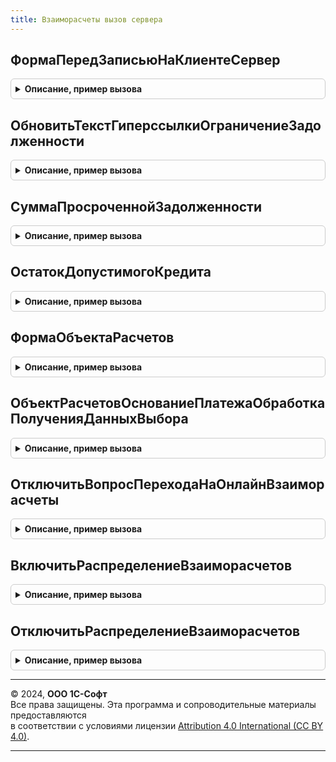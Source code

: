 ```yaml
---
title: Взаиморасчеты вызов сервера
---
```



## ФормаПередЗаписьюНаКлиентеСервер
<details style="margin: 1em 0; padding: 0.5em; border: 1px solid #ccc; border-radius: 6px;">

<summary style="font-weight: bold; cursor: pointer;">Описание, пример вызова</summary>

```bsl

//Выполняет перезаполнение этапов графика оплаты, обновляет гиперссылку графика оплаты.
//Вызывается из метода ПередЗаписью формы.
//
// Параметры:
// 	Форма - ФормаКлиентскогоПриложения - Форма документа/справочника.
//
Процедура ФормаПередЗаписьюНаКлиентеСервер(Форма) Экспорт
```

Пример вызова
```bsl
ВзаиморасчетыВызовСервера.ФормаПередЗаписьюНаКлиентеСервер(Форма) 
```
</details>

## ОбновитьТекстГиперссылкиОграничениеЗадолженности
<details style="margin: 1em 0; padding: 0.5em; border: 1px solid #ccc; border-radius: 6px;">

<summary style="font-weight: bold; cursor: pointer;">Описание, пример вызова</summary>

```bsl

// Управляет отображение ограничения задолженности в форме документа
//
// Параметры:
//	Форма - ФормаКлиентскогоПриложения - Форма, на которой требуется обновить гиперссылку:
//	 * Элементы - ЭлементыФормы - элементы вызывающей формы
//
Процедура ОбновитьТекстГиперссылкиОграничениеЗадолженности(Форма) Экспорт
```

Пример вызова
```bsl
ВзаиморасчетыВызовСервера.ОбновитьТекстГиперссылкиОграничениеЗадолженности(Форма) 
```
</details>

## СуммаПросроченнойЗадолженности
<details style="margin: 1em 0; padding: 0.5em; border: 1px solid #ccc; border-radius: 6px;">

<summary style="font-weight: bold; cursor: pointer;">Описание, пример вызова</summary>

```bsl

// Возвращает сумму просроченной задолженности по данным расчетов с клиентом
//
// Параметры:
//	Договор       - СправочникСсылка.ДоговорыКонтрагентов - Договор, по которому определяется задолженность клиента
//	ДатаДокумента - Дата - Дата документа, для которого выполняется контроль суммы просроченной задолженности.
//
// Возвращаемое значение:
//	Число
//
Функция СуммаПросроченнойЗадолженности(Договор, ДатаДокумента) Экспорт
```

Пример вызова
```bsl
Результат = ВзаиморасчетыВызовСервера.СуммаПросроченнойЗадолженности(Договор, ДатаДокумента) 
```
</details>

## ОстатокДопустимогоКредита
<details style="margin: 1em 0; padding: 0.5em; border: 1px solid #ccc; border-radius: 6px;">

<summary style="font-weight: bold; cursor: pointer;">Описание, пример вызова</summary>

```bsl

// Возвращает остаток допустимого кредита по данным расчетов с клиентом и допустимой суммы задолженности.
//
// Параметры:
//	Договор          - СправочникСсылка.ДоговорыКонтрагентов - Договор, по которому определяется задолженность клиента
//	ДопустимыйКредит - Число - Значение допустимой суммы задолженности.
//
// Возвращаемое значение:
//	Число
//
Функция ОстатокДопустимогоКредита(Договор, ДопустимыйКредит) Экспорт
```

Пример вызова
```bsl
Результат = ВзаиморасчетыВызовСервера.ОстатокДопустимогоКредита(Договор, ДопустимыйКредит) 
```
</details>

## ФормаОбъектаРасчетов
<details style="margin: 1em 0; padding: 0.5em; border: 1px solid #ccc; border-radius: 6px;">

<summary style="font-weight: bold; cursor: pointer;">Описание, пример вызова</summary>

```bsl

// Функция возвращает имя формы для открытия.
//
// Параметры:
//	Ключ - СправочникСсылка.ОбъектыРасчетов - Ссылка на элемент справочника Объекты расчетов.
//
// Возвращаемое значение:
//	Структура:
//	 * Форма - Строка - Полное имя формы.
//	 * Ключ - ОпределяемыйТип.ОбъектРасчетов - Ссылка на открываемый объект расчетов.
//
Функция ФормаОбъектаРасчетов(Ключ) Экспорт
```

Пример вызова
```bsl
Результат = ВзаиморасчетыВызовСервера.ФормаОбъектаРасчетов(Ключ) 
```
</details>

## ОбъектРасчетовОснованиеПлатежаОбработкаПолученияДанныхВыбора
<details style="margin: 1em 0; padding: 0.5em; border: 1px solid #ccc; border-radius: 6px;">

<summary style="font-weight: bold; cursor: pointer;">Описание, пример вызова</summary>

```bsl

Процедура ОбъектРасчетовОснованиеПлатежаОбработкаПолученияДанныхВыбора(ДанныеВыбора, НастройкиПодбора, ЭтоУИП, ЭтоОбъектРасчетов) Экспорт
```

Пример вызова
```bsl
ВзаиморасчетыВызовСервера.ОбъектРасчетовОснованиеПлатежаОбработкаПолученияДанныхВыбора(ДанныеВыбора, НастройкиПодбора, ЭтоУИП, ЭтоОбъектРасчетов) 
```
</details>

## ОтключитьВопросПереходаНаОнлайнВзаиморасчеты
<details style="margin: 1em 0; padding: 0.5em; border: 1px solid #ccc; border-radius: 6px;">

<summary style="font-weight: bold; cursor: pointer;">Описание, пример вызова</summary>

```bsl

// Отключает вопрос о переходе на новую архитектуру взаиморасчетов
//
Процедура ОтключитьВопросПереходаНаОнлайнВзаиморасчеты() Экспорт
```

Пример вызова
```bsl
ВзаиморасчетыВызовСервера.ОтключитьВопросПереходаНаОнлайнВзаиморасчеты() 
```
</details>

## ВключитьРаспределениеВзаиморасчетов
<details style="margin: 1em 0; padding: 0.5em; border: 1px solid #ccc; border-radius: 6px;">

<summary style="font-weight: bold; cursor: pointer;">Описание, пример вызова</summary>

```bsl

// Запускает распределение всех расчетов по текущим заданиям к распределению в регистре ЗаданияКРаспределениюРасчетов
// в фоновом задании.
Процедура ВключитьРаспределениеВзаиморасчетов() Экспорт
```

Пример вызова
```bsl
ВзаиморасчетыВызовСервера.ВключитьРаспределениеВзаиморасчетов() 
```
</details>

## ОтключитьРаспределениеВзаиморасчетов
<details style="margin: 1em 0; padding: 0.5em; border: 1px solid #ccc; border-radius: 6px;">

<summary style="font-weight: bold; cursor: pointer;">Описание, пример вызова</summary>

```bsl

// Отключает распределение фактических расчетов при проведении документа
// и включает запись заданий к распределению в регистр ЗаданияКРаспределениюРасчетов.
Процедура ОтключитьРаспределениеВзаиморасчетов() Экспорт
```

Пример вызова
```bsl
ВзаиморасчетыВызовСервера.ОтключитьРаспределениеВзаиморасчетов() 
```
</details>

---

© 2024, **ООО 1С-Софт**  
Все права защищены. Эта программа и сопроводительные материалы предоставляются  
в соответствии с условиями лицензии [Attribution 4.0 International (CC BY 4.0)](https://creativecommons.org/licenses/by/4.0/legalcode).

---
